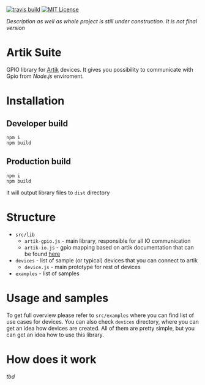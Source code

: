 [![travis build](https://img.shields.io/travis/bkoper/artik-suite.svg?style=flat-square)](https://api.travis-ci.org/bkoper/artik-suite.svg?branch=master)
[![MIT License](https://img.shields.io/npm/l/starwars-names.svg?style=flat-square)](http://opensource.org/licenses/MIT)

_Description as well as whole project is still under construction. It is not final version_

# Artik Suite

GPIO library for [Artik](https://www.artik.io/) devices. 
It gives you possibility to communicate with Gpio from *Node.js* enviroment.

# Installation

## Developer build
```
npm i 
npm build
```

## Production build
```
npm i
npm build
```
it will output library files to ```dist``` directory

# Structure
- ```src/lib``` 
    - ```artik-gpio.js``` - main library, responsible for all IO communication
    - ```artik-io.js``` - gpio mapping based on artik documentation that can be found [here](https://developer.artik.io/documentation/developer-guide/gpio-mapping.html)
- ```devices``` - list of sample (or typical) devices that you can connect to artik
    - ```device.js``` - main prototype for rest of devices
- ```examples``` - list of samples    


# Usage and samples

To get full overview please refer to ```src/examples``` where you can find list of use cases 
for devices. You can also check ```devices``` directory, where you can get an idea how devices are created.
All of them are pretty simple, but you can get an idea how to use this library.
 
# How does it work

_tbd_
 